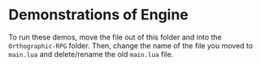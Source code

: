 # Demonstrations of Engine

To run these demos, move the file out of this folder and into the `Orthographic-RPG` folder. Then, change the name of the file you moved to `main.lua` and delete/rename the old `main.lua` file.